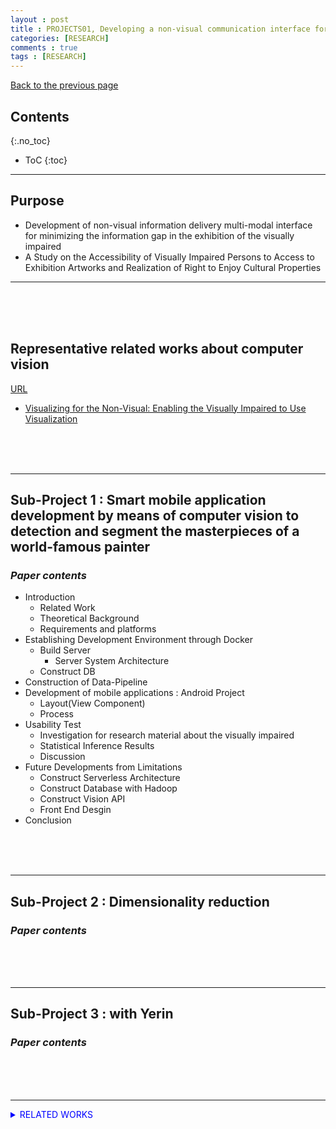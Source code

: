 ```yaml
---
layout : post
title : PROJECTS01, Developing a non-visual communication interface for exhibitions of visual arts for the visually impaired and studying the parties’ perspectives on expanding the rights of enjoyment of culture
categories: [RESEARCH]
comments : true
tags : [RESEARCH]
---
```

[Back to the previous page](https://userdyk-github.github.io/Research.html) <br>

## Contents
{:.no_toc}

* ToC
{:toc}

<hr class="division1">

## **Purpose**

- Development of non-visual information delivery multi-modal interface for minimizing the information gap in the exhibition of the visually impaired
- A Study on the Accessibility of Visually Impaired Persons to Access to Exhibition Artworks and Realization of Right to Enjoy Cultural Properties
<hr class="division4">
<br><br><br>

## **Representative related works about computer vision**

<a href="https://userdyk-github.github.io/research/PAPER-REVIEW.html" target="_blank">URL</a>

- <a href="https://userdyk-github.github.io/research/PAPER-REVIEW-0001.html" target="_blank" class="jb-medium">Visualizing for the Non-Visual: Enabling the Visually Impaired to Use Visualization</a>


<br><br><br>
<hr class="division4">


## **Sub-Project 1 : Smart mobile application development by means of computer vision to detection and segment the masterpieces of a world-famous painter**


### ***Paper contents***

- Introduction
  - Related Work
  - Theoretical Background
  - Requirements and platforms
- Establishing Development Environment through Docker
  - Build Server
    - Server System Architecture
  - Construct DB
- Construction of Data-Pipeline
- Development of mobile applications : Android Project
  - Layout(View Component)
  - Process
- Usability Test
  - Investigation for research material about the visually impaired
  - Statistical Inference Results
  - Discussion
- Future Developments from Limitations
  - Construct Serverless Architecture
  - Construct Database with Hadoop
  - Construct Vision API
  - Front End Desgin
- Conclusion


<br><br><br>
<hr class="division4">

## **Sub-Project 2 : Dimensionality reduction**
### ***Paper contents***

<br><br><br>
<hr class="division4">

## **Sub-Project 3 : with Yerin**
### ***Paper contents***

<br><br><br>
<hr class="division1">


<details markdown="1">
<summary class='jb-small' style="color:blue">RELATED WORKS</summary>
<hr class='division3'>
<hr class='division3'>
</details>




